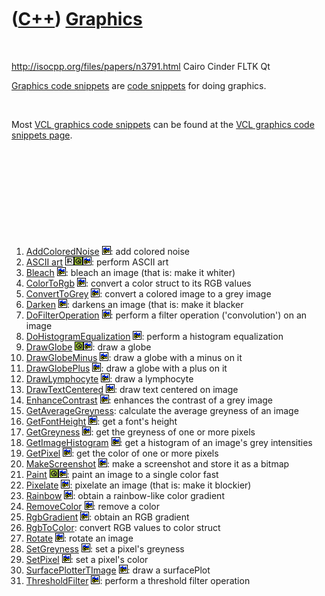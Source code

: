 
 

 

 

 

 

([C++](Cpp.md)) [Graphics](CppGraphics.md)
============================================

 

http://isocpp.org/files/papers/n3791.html Cairo Cinder FLTK Qt

[Graphics code snippets](CppGraphics.md) are [code
snippets](CppCodeSnippets.md) for doing graphics.

 

Most [VCL graphics code snippets](CppVclGraphics.md) can be found at
the [VCL graphics code snippets page](CppVclGraphics.md).

 

 

 

 

 

1.  [AddColoredNoise](CppAddColoredNoise.md) ![C++
    Builder](PicCppBuilder.png): add colored noise
2.  [ASCII art](CppAsciiArt.md) ![STL](PicR.png)![Qt](PicQt.png)![C++
    Builder](PicCppBuilder.png): perform ASCII art
3.  [Bleach](CppBleach.md) ![C++ Builder](PicCppBuilder.png): bleach an
    image (that is: make it whiter)
4.  [ColorToRgb](CppColorToRgb.md) ![C++ Builder](PicCppBuilder.png):
    convert a color struct to its RGB values
5.  [ConvertToGrey](CppConvertToGrey.md) ![C++
    Builder](PicCppBuilder.png): convert a colored image to a grey image
6.  [Darken](CppDarken.md) ![C++ Builder](PicCppBuilder.png): darkens
    an image (that is: make it blacker
7.  [DoFilterOperation](CppDoFilterOperation.md) ![C++
    Builder](PicCppBuilder.png): perform a filter
    operation ('convolution') on an image
8.  [DoHistogramEqualization](CppDoHistogramEqualization.md) ![C++
    Builder](PicCppBuilder.png): perform a histogram equalization
9.  [DrawGlobe](CppDrawGlobe.md) ![Qt](PicQt.png)![C++
    Builder](PicCppBuilder.png): draw a globe
10. [DrawGlobeMinus](CppDrawGlobeMinus.md) ![C++
    Builder](PicCppBuilder.png): draw a globe with a minus on it
11. [DrawGlobePlus](CppDrawGlobePlus.md) ![C++
    Builder](PicCppBuilder.png): draw a globe with a plus on it
12. [DrawLymphocyte](CppDrawLymphocyte.md) ![C++
    Builder](PicCppBuilder.png): draw a lymphocyte
13. [DrawTextCentered](CppDrawTextCentered.md) ![C++
    Builder](PicCppBuilder.png): draw text centered on image
14. [EnhanceContrast](CppEnhanceContrast.md) ![C++
    Builder](PicCppBuilder.png): enhances the contrast of a grey image
15. [GetAverageGreyness](CppGetAverageGreyness.md): calculate the
    average greyness of an image
16. [GetFontHeight](CppGetFontHeight.md) ![C++
    Builder](PicCppBuilder.png): get a font's height
17. [GetGreyness](CppGetGreyness.md) ![C++ Builder](PicCppBuilder.png):
    get the greyness of one or more pixels
18. [GetImageHistogram](CppGetImageHistogram.md) ![C++
    Builder](PicCppBuilder.png): get a histogram of an image's grey
    intensities
19. [GetPixel](CppGetPixel.md) ![C++ Builder](PicCppBuilder.png): get
    the color of one or more pixels
20. [MakeScreenshot](CppMakeScreenshot.md) ![C++
    Builder](PicCppBuilder.png): make a screenshot and store it as a
    bitmap
21. [Paint](CppPaint.md) ![Qt](PicQt.png)![C++
    Builder](PicCppBuilder.png): paint an image to a single color fast
22. [Pixelate](CppPixelate.md) ![C++ Builder](PicCppBuilder.png):
    pixelate an image (that is: make it blockier)
23. [Rainbow](CppRainbow.md) ![C++ Builder](PicCppBuilder.png): obtain
    a rainbow-like color gradient
24. [RemoveColor](CppRemoveColor.md) ![C++ Builder](PicCppBuilder.png):
    remove a color
25. [RgbGradient](CppRgbGradient.md) ![C++ Builder](PicCppBuilder.png):
    obtain an RGB gradient
26. [RgbToColor](CppRgbToColor.md): convert RGB values to color struct
27. [Rotate](CppRotate.md) ![C++ Builder](PicCppBuilder.png): rotate an
    image
28. [SetGreyness](CppSetGreyness.md) ![C++ Builder](PicCppBuilder.png):
    set a pixel's greyness
29. [SetPixel](CppSetPixel.md) ![C++ Builder](PicCppBuilder.png): set a
    pixel's color
30. [SurfacePlotterTImage](CppSurfacePlotterTImage.md) ![C++
    Builder](PicCppBuilder.png): draw a surfacePlot
31. [ThresholdFilter](CppThresholdFilter.md) ![C++
    Builder](PicCppBuilder.png): perform a threshold filter operation

 

 

 

 

 

 


